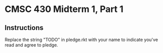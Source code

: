 # CMSC 430 Midterm 1, Part 1

## Instructions

Replace the string "TODO" in pledge.rkt with your name to indicate
you've read and agree to pledge.
